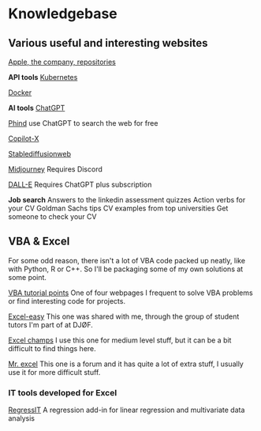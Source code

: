 # Knowledgebase


## Various useful and interesting websites
[Apple, the company, repositories](https://github.com/apple)

**API tools**
[Kubernetes](https://kind.sigs.k8s.io/)

[Docker](https://docs.docker.com/desktop/install/windows-install/)

**AI tools**
[ChatGPT](https://chat.openai.com/)

[Phind](https://www.phind.com/search?home=true) use ChatGPT to search the web for free

[Copilot-X](https://github.com/features/copilot)

[Stablediffusionweb](https://stablediffusionweb.com/)

[Midjourney](https://www.midjourney.com/home) Requires Discord

[DALL-E](https://openai.com/dall-e-3) Requires ChatGPT plus subscription


**Job search**
Answers to the linkedin assessment quizzes
Action verbs for your CV
Goldman Sachs tips
CV examples from top universities
Get someone to check your CV



## VBA & Excel
For some odd reason, there isn't a lot of VBA code packed up neatly, like with Python, R or C++. So I'll be packaging some of my own solutions at some point.

[VBA tutorial points](https://www.tutorialspoint.com/vba/index.htm) One of four webpages I frequent to solve VBA problems or find interesting code for projects.

[Excel-easy](https://www.excel-easy.com/vba.html) This one was shared with me, through the group of student tutors I'm part of at DJØF.

[Excel champs](https://excelchamps.com/vba/) I use this one for medium level stuff, but it can be a bit difficult to find things here.

[Mr. excel](https://www.mrexcel.com/board/) This one is a forum and it has quite a lot of extra stuff, I usually use it for more difficult stuff.

### IT tools developed for Excel
[RegressIT](https://regressit.com/index.html)  A regression add-in for linear regression and multivariate data analysis
